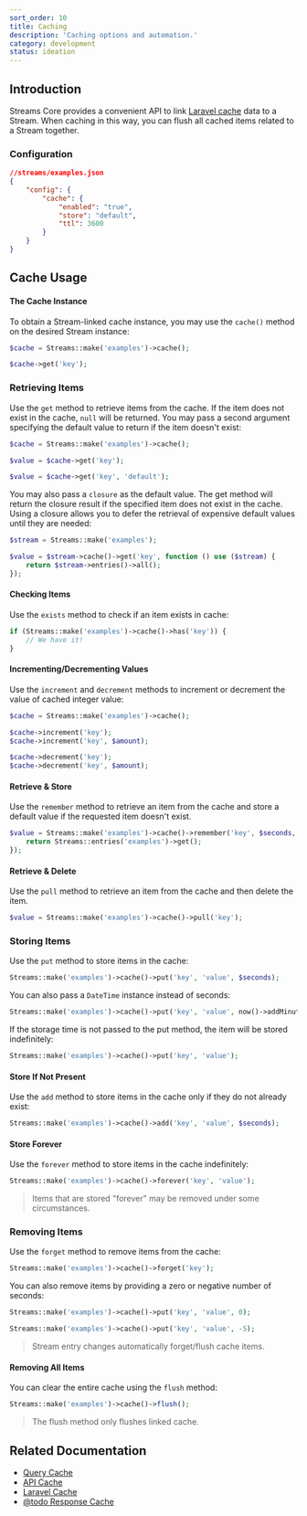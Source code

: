 ```yaml
---
sort_order: 10
title: Caching
description: 'Caching options and automation.'
category: development
status: ideation
---
```


## Introduction

Streams Core provides a convenient API to link [Laravel cache](https://laravel.com/docs/cache) data to a Stream. When caching in this way, you can flush all cached items related to a Stream together.

### Configuration

```json
//streams/examples.json
{
    "config": {
        "cache": {
            "enabled": "true",
            "store": "default",
            "ttl": 3600
        }
    }
}
```

## Cache Usage

#### The Cache Instance

To obtain a Stream-linked cache instance, you may use the `cache()` method on the desired Stream instance:

```php
$cache = Streams::make('examples')->cache();

$cache->get('key');
```

### Retrieving Items

Use the `get` method to retrieve items from the cache. If the item does not exist in the cache, `null` will be returned. You may pass a second argument specifying the default value to return if the item doesn't exist:

```php
$cache = Streams::make('examples')->cache();

$value = $cache->get('key');

$value = $cache->get('key', 'default');
```

You may also pass a `closure` as the default value. The get method will return the closure result if the specified item does not exist in the cache. Using a closure allows you to defer the retrieval of expensive default values until they are needed:

```php
$stream = Streams::make('examples');

$value = $stream->cache()->get('key', function () use ($stream) {
    return $stream->entries()->all();
});
```

#### Checking Items

Use the `exists` method to check if an item exists in cache:

```php
if (Streams::make('examples')->cache()->has('key')) {
    // We have it!
}
```

#### Incrementing/Decrementing Values

Use the `increment` and `decrement` methods to increment or decrement the value of cached integer value:

```php
$cache = Streams::make('examples')->cache();

$cache->increment('key');
$cache->increment('key', $amount);

$cache->decrement('key');
$cache->decrement('key', $amount);
```

#### Retrieve & Store

Use the `remember` method to retrieve an item from the cache and store a default value if the requested item doesn't exist.

```php
$value = Streams::make('examples')->cache()->remember('key', $seconds, function () {
    return Streams::entries('examples')->get();
});
```

#### Retrieve & Delete

Use the `pull` method to retrieve an item from the cache and then delete the item.

```php
$value = Streams::make('examples')->cache()->pull('key');
```

### Storing Items

Use the `put` method to store items in the cache:

```php
Streams::make('examples')->cache()->put('key', 'value', $seconds);
```

You can also pass a `DateTime` instance instead of seconds:

```php
Streams::make('examples')->cache()->put('key', 'value', now()->addMinutes(10));
```

If the storage time is not passed to the put method, the item will be stored indefinitely:

```php
Streams::make('examples')->cache()->put('key', 'value');
```

#### Store If Not Present

Use the `add` method to store items in the cache only if they do not already exist:

```php
Streams::make('examples')->cache()->add('key', 'value', $seconds);
```

#### Store Forever

Use the `forever` method to store items in the cache indefinitely:

```php
Streams::make('examples')->cache()->forever('key', 'value');
```

> Items that are stored "forever" may be removed under some circumstances.

### Removing Items

Use the `forget` method to remove items from the cache:

```php
Streams::make('examples')->cache()->forget('key');
```

You can also remove items by providing a zero or negative number of seconds:

```php
Streams::make('examples')->cache()->put('key', 'value', 0);

Streams::make('examples')->cache()->put('key', 'value', -5);
```

> Stream entry changes automatically forget/flush cache items.

#### Removing All Items

You can clear the entire cache using the `flush` method:

```php
Streams::make('examples')->cache()->flush();
```

> The flush method only flushes linked cache.

## Related Documentation

-   [Query Cache](querying#caching)
-   [API Cache](../api/caching)
-   [Laravel Cache](https://laravel.com/docs/cache)
-   [@todo Response Cache](#caching-responses)
